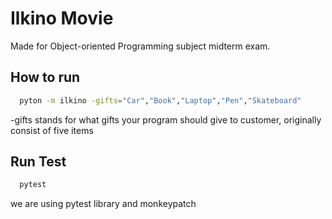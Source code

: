 
# Ilkino Movie

Made for Object-oriented Programming subject midterm exam.




## How to run


```bash
  pyton -m ilkino -gifts="Car","Book","Laptop","Pen","Skateboard"
```

-gifts stands for what gifts your program should give to customer, originally consist of five items


## Run Test


```bash
  pytest
```

we are using pytest library and monkeypatch
